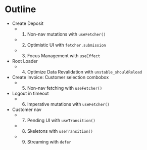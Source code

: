 # Outline

- Create Deposit
  - 1. Non-nav mutations with `useFetcher()`
  - 2. Optimistic UI with `fetcher.submission`
  - 3. Focus Management with `useEffect`
- Root Loader
  - 4. Optimize Data Revalidation with `unstable_shouldReload`
- Create Invoice: Customer selection combobox
  - 5. Non-nav fetching with `useFetcher()`
- Logout in timeout
  - 6. Imperative mutations with `useFetcher()`
- Customer nav
  - 7. Pending UI with `useTransition()`
  - 8. Skeletons with `useTransition()`
  - 9. Streaming with `defer`
